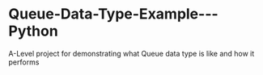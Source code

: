 # Queue-Data-Type-Example---Python
A-Level project for demonstrating what Queue data type is like and how it performs
